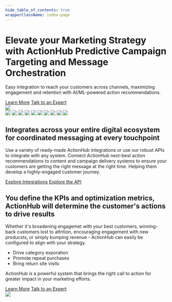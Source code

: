 ```yaml
---
hide_table_of_contents: true
wrapperClassName: index-page
---
```


<div class="hero-container">
  <div class="row">
    <div class="col">
      <div class="col-usecase">
        <h1>Elevate your Marketing Strategy with ActionHub Predictive Campaign Targeting and Message Orchestration</h1>
        <p>Easy integration to reach your customers across channels, maximizing engagement and retention with 
        AI/ML-powered action recommendations.
        </p>
        <a class="button md" href="/docs/intro">Learn More</a>
        <a class="button md" href="https://calendly.com/darrylkanouse/re2_marketing_intro">Talk to an Expert</a>
      </div>
    </div>
    <div class="col">
      <div class="col-usecase">
        <img src="/img/action-graph-1.png" />
      </div>
    </div>
  </div>
</div>


<div class="integration-container">
  <div class="row">
    <div class="col">
      <div class="col-usecase">
        <div class="integration-logos">
          <img src="/img/integrations/adobe-logo.png" />
          <img src="/img/integrations/braze-logo.png" />
          <img src="/img/integrations/mailchimp-logo.png" />
          <img src="/img/integrations/salesforce-logo.png" />
          <img src="/img/integrations/segment-logo.png" />
          <img src="/img/integrations/shopify-logo.png" />
          <img src="/img/integrations/twilio-logo.png" />
          <img src="/img/integrations/wix-logo.png" />
          <img src="/img/integrations/wordpress-logo.png" />
          <img src="/img/api-logo.png" />
        </div>
      </div>
    </div>
        <div class="col">
      <div class="col-usecase">
<h2>Integrates across your entire digital ecosystem for coordinated messaging at every touchpoint</h2>
<p>Use a variety of ready-made ActionHub integrations or use our robust APIs to integrate with any system. 
Connect ActionHub next-best action recommendations to content and campaign delivery systems to ensure your
customers are getting the right message at the right time.
Helping them develop a highly-engaged customer journey.</p>
        <a class="button md" href="/docs/category/integrations">Explore Integrations</a>
        <a class="button md" href="/docs/api/actionhub-ai-api">Explore the API</a>
      </div>
    </div>
  </div>
</div>



<div class="metrics-container">
  <div class="row">
    <div class="col">
      <div class="col-usecase">
        <h2>You define the KPIs and optimization metrics, ActionHub will determine the customer's actions to drive results</h2>
        <p>Whether it's broadening engagemet with your best customers, winning-back customers lost to attrition, encouraging engagement with new producsts, or simply bumping revenue - ActionHub can easily be configured to align with your strategy.
        </p>
        <ul>
        <li>Drive category exporation</li>
        <li>Promote repeat purchases</li>
        <li>Bring return site visits</li>
        </ul>
        <p>ActionHub is a powerful system that brings the right call to action for greater impact in your marketing efforts.
        </p>
        <a class="button md" href="/docs/intro">Learn More</a>
        <a class="button md" href="https://calendly.com/darrylkanouse/re2_marketing_intro">Talk to an Expert</a>
      </div>
    </div>
    <div class="col">
      <div class="col-usecase">
        <img src="/img/bullseye.png" />
      </div>
    </div>
  </div>
</div>

